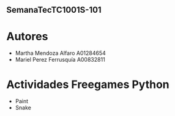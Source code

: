 ## SemanaTecTC1001S-101
# Autores
- Martha Mendoza Alfaro A01284654
- Mariel Perez Ferrusquía A00832811

# Actividades Freegames Python
- Paint
- Snake

